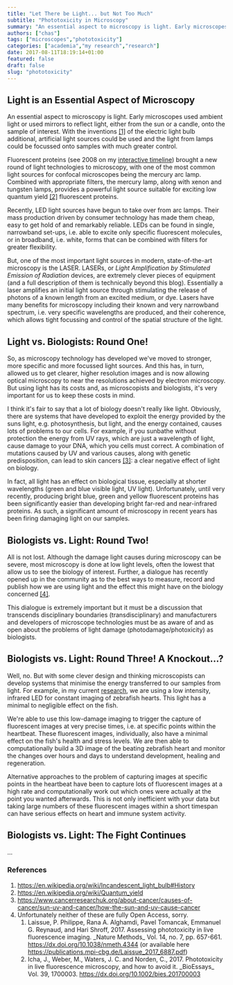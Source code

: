 ```yaml
---
title: "Let There be Light... but Not Too Much"
subtitle: "Phototoxicity in Microscopy"
summary: "An essential aspect to microscopy is light. Early microscopes used ambient light or used mirrors to reflect light, either from the sun or a candle, onto the sample of interest. With the inventions [1] of the electric light bulb additional, artificial light sources could be used and the light from lamps could be focussed onto samples with much greater control."
authors: ["chas"]
tags: ["microscopes","phototoxicity"]
categories: ["academia","my research","research"]
date: 2017-08-11T18:19:14+01:00
featured: false
draft: false
slug: "phototoxicity"
---
```

## Light is an Essential Aspect of Microscopy

An essential aspect to microscopy is light. Early microscopes used ambient light or used mirrors to reflect light, either from the sun or a candle, onto the sample of interest. With the inventions <a href="#bulb">[1]</a> of the electric light bulb additional, artificial light sources could be used and the light from lamps could be focussed onto samples with much greater control.

<!--more-->

Fluorescent proteins (see 2008 on my <a href="https://cdn.knightlab.com/libs/timeline3/latest/embed/index.html?source=1xVUEF-BWrs088M4WRcu-JL0D6xp1qHZZRX8OiOUQqfk&font=Default&lang=en&initial_zoom=2&height=650" target="_blank">interactive timeline</a>) brought a new round of light technologies to microscopy, with one of the most common light sources for confocal microscopes being the mercury arc lamp. Combined with appropriate filters, the mercury lamp, along with xenon and tungsten lamps, provides a powerful light source suitable for exciting low quantum yield <a href="#qy">[2]</a> fluorescent proteins.

Recently, LED light sources have begun to take over from arc lamps. Their mass production driven by consumer technology has made them cheap, easy to get hold of and remarkably reliable. LEDs can be found in single, narrowband set-ups, i.e. able to excite only specific fluorescent molecules, or in broadband, i.e. white, forms that can be combined with filters for greater flexibility.

But, one of the most important light sources in modern, state-of-the-art microscopy is the LASER. LASERs, or _Light Amplification by Stimulated Emission of Radiation_ devices, are extremely clever pieces of equipment (and a full description of them is technically beyond this blog). Essentially a laser amplifies an initial light source through stimulating the release of photons of a known length from an excited medium, or dye. Lasers have many benefits for microscopy including their known and very narrowband spectrum, i.e. very specific wavelengths are produced, and their coherence, which allows tight focussing and control of the spatial structure of the light.

## Light vs. Biologists: Round One!

So, as microscopy technology has developed we've moved to stronger, more specific and more focussed light sources. And this has, in turn, allowed us to get clearer, higher resolution images and is now allowing optical microscopy to near the resolutions achieved by electron microscopy. But using light has its costs and, as microscopists and biologists, it's very important for us to keep these costs in mind.

I think it's fair to say that a lot of biology doesn't really like light. Obviously, there are systems that have developed to exploit the energy provided by the suns light, e.g. photosynthesis, but light, and the energy contained, causes lots of problems to our cells. For example, if you sunbathe without protection the energy from UV rays, which are just a wavelength of light, cause damage to your DNA, which you cells must correct. A combination of mutations caused by UV and various causes, along with genetic predisposition, can lead to skin cancers <a href="#uv">[3]</a>: a clear negative effect of light on biology.

In fact, all light has an effect on biological tissue, especially at shorter wavelengths (green and blue visible light, UV light). Unfortunately, until very recently, producing bright blue, green and yellow fluorescent proteins has been significantly easier than developing bright far-red and near-infrared proteins. As such, a significant amount of microscopy in recent years has been firing damaging light on our samples.

## Biologists vs. Light: Round Two!

All is not lost. Although the damage light causes during microscopy can be severe, most microscopy is done at low light levels, often the lowest that allow us to see the biology of interest. Further, a dialogue has recently opened up in the community as to the best ways to measure, record and publish how we are using light and the effect this might have on the biology concerned <a href="#papers">[4]</a>.

This dialogue is extremely important but it must be a discussion that transcends disciplinary boundaries (transdisciplinary) and manufacturers and developers of microscope technologies must be as aware of and as open about the problems of light damage (photodamage/photoxicity) as biologists.

## Biologists vs. Light: Round Three! A Knockout...?

Well, no. But with some clever design and thinking microscopists can develop systems that minimise the energy transferred to our samples from light. For example, in my current <a href="https://www.chasnelson.co.uk/research/" target="_blank">research</a>, we are using a low intensity, infrared LED for constant imaging of zebrafish hearts. This light has a minimal to negligible effect on the fish.

We're able to use this low-damage imaging to trigger the capture of fluorescent images at very precise times, i.e. at specific points within the heartbeat. These fluorescent images, individually, also have a minimal effect on the fish's health and stress levels. We are then able to computationally build a 3D image of the beating zebrafish heart and monitor the changes over hours and days to understand development, healing and regeneration.

Alternative approaches to the problem of capturing images at specific points in the heartbeat have been to capture lots of fluorescent images at a high rate and computationally work out which ones were actually at the point you wanted afterwards. This is not only inefficient with your data but taking large numbers of these fluorescent images within a short timespan can have serious effects on heart and immune system activity.

## Biologists vs. Light: The Fight Continues

...

### References

<ol>
  <li id="bulb"><a href="https://en.wikipedia.org/wiki/Incandescent_light_bulb#History" target="_blank">https://en.wikipedia.org/wiki/Incandescent_light_bulb#History</a></li>
  <li id="qy"><a href="https://en.wikipedia.org/wiki/Quantum_yield" target="_blank">https://en.wikipedia.org/wiki/Quantum_yield</a></li>
  <li id="uv"><a href="https://www.cancerresearchuk.org/about-cancer/causes-of-cancer/sun-uv-and-cancer/how-the-sun-and-uv-cause-cancer" target="_blank">https://www.cancerresearchuk.org/about-cancer/causes-of-cancer/sun-uv-and-cancer/how-the-sun-and-uv-cause-cancer</a></li>
  <li id="papers">Unfortunately neither of these are fully Open Access, sorry.
    <ol>
      <li>Laissue, P. Philippe, Rana A. Alghamdi, Pavel Tomancak, Emmanuel G. Reynaud, and Hari Shroff, 2017. Assessing phototoxicity in live fluorescence imaging. _Nature Methods_ Vol. 14, no. 7, pp. 657-661. <a href="https://dx.doi.org/10.1038/nmeth.4344" target="_blank">https://dx.doi.org/10.1038/nmeth.4344</a> (or available here <a href="https://publications.mpi-cbg.de/Laissue_2017_6887.pdf" target="_blank">https://publications.mpi-cbg.de/Laissue_2017_6887.pdf</a>)</li>
      <li>Icha, J., Weber, M., Waters, J. C. and Norden, C., 2017. Phototoxicity in live fluorescence microscopy, and how to avoid it. _BioEssays_ Vol. 39, 1700003. <span class="article-header__meta-info-data"><a href="https://dx.doi.org/10.1002/bies.201700003" target="_blank">https://dx.doi.org/10.1002/bies.201700003</a></span></li>
      </ol></li>
</ol>
